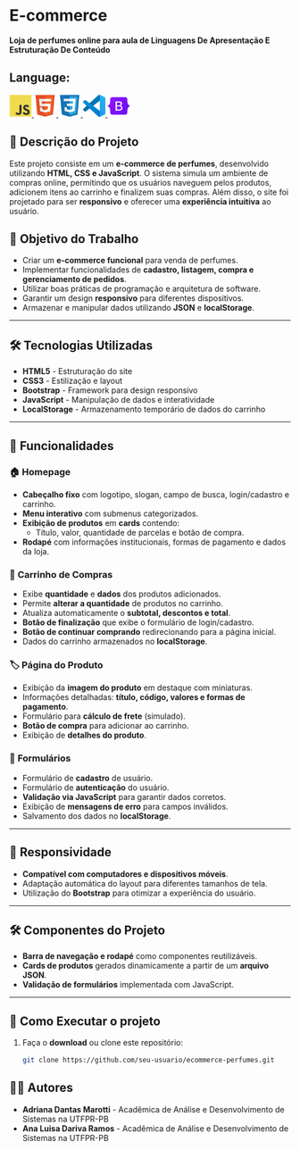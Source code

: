 # E-commerce  
**Loja de perfumes online para aula de Linguagens De Apresentação E Estruturação De Conteúdo**   

<h2 align="left"> Language: </h2>
<p align="left">
    <a href="https://developer.mozilla.org/en-US/docs/Web/JavaScript" target="_blank" rel="noreferrer">
        <img src="https://raw.githubusercontent.com/devicons/devicon/master/icons/javascript/javascript-original.svg" alt="JavaScript" width="40" height="40"/>
    </a>
    <a href="https://developer.mozilla.org/en-US/docs/Web/HTML" target="_blank" rel="noreferrer">
        <img src="https://raw.githubusercontent.com/devicons/devicon/master/icons/html5/html5-original.svg" alt="HTML" width="40" height="40"/>
    </a>
    <a href="https://developer.mozilla.org/en-US/docs/Web/CSS" target="_blank" rel="noreferrer">
        <img src="https://raw.githubusercontent.com/devicons/devicon/master/icons/css3/css3-original.svg" alt="CSS" width="40" height="40"/>
    </a>
    <a href="https://code.visualstudio.com/" target="_blank" rel="noreferrer">
        <img src="https://raw.githubusercontent.com/devicons/devicon/master/icons/vscode/vscode-original.svg" alt="VS Code" width="40" height="40"/>
    </a>
    <a href="https://getbootstrap.com/" target="_blank" rel="noreferrer">
        <img src="https://raw.githubusercontent.com/devicons/devicon/master/icons/bootstrap/bootstrap-original.svg" alt="Bootstrap" width="40" height="40"/>
    </a>
</p>

## 📌 Descrição do Projeto
Este projeto consiste em um **e-commerce de perfumes**, desenvolvido utilizando **HTML, CSS e JavaScript**. O sistema simula um ambiente de compras online, permitindo que os usuários naveguem pelos produtos, adicionem itens ao carrinho e finalizem suas compras. Além disso, o site foi projetado para ser **responsivo** e oferecer uma **experiência intuitiva** ao usuário.

## 🎯 Objetivo do Trabalho
- Criar um **e-commerce funcional** para venda de perfumes.  
- Implementar funcionalidades de **cadastro, listagem, compra e gerenciamento de pedidos**.  
- Utilizar boas práticas de programação e arquitetura de software.  
- Garantir um design **responsivo** para diferentes dispositivos.  
- Armazenar e manipular dados utilizando **JSON** e **localStorage**.

---

## 🛠️ Tecnologias Utilizadas
- **HTML5** - Estruturação do site  
- **CSS3** - Estilização e layout  
- **Bootstrap** - Framework para design responsivo  
- **JavaScript** - Manipulação de dados e interatividade  
- **LocalStorage** - Armazenamento temporário de dados do carrinho

---

## 🚀 Funcionalidades

### 🏠 **Homepage**
- **Cabeçalho fixo** com logotipo, slogan, campo de busca, login/cadastro e carrinho.  
- **Menu interativo** com submenus categorizados.  
- **Exibição de produtos** em **cards** contendo:
  - Título, valor, quantidade de parcelas e botão de compra.  
- **Rodapé** com informações institucionais, formas de pagamento e dados da loja.  

### 🛒 **Carrinho de Compras**
- Exibe **quantidade** e **dados** dos produtos adicionados.  
- Permite **alterar a quantidade** de produtos no carrinho.  
- Atualiza automaticamente o **subtotal, descontos e total**.  
- **Botão de finalização** que exibe o formulário de login/cadastro.  
- **Botão de continuar comprando** redirecionando para a página inicial.  
- Dados do carrinho armazenados no **localStorage**.

### 🏷️ **Página do Produto**
- Exibição da **imagem do produto** em destaque com miniaturas.  
- Informações detalhadas: **título, código, valores e formas de pagamento**.  
- Formulário para **cálculo de frete** (simulado).  
- **Botão de compra** para adicionar ao carrinho.  
- Exibição de **detalhes do produto**.

### 🔐 **Formulários**
- Formulário de **cadastro** de usuário.  
- Formulário de **autenticação** do usuário.  
- **Validação via JavaScript** para garantir dados corretos.  
- Exibição de **mensagens de erro** para campos inválidos.  
- Salvamento dos dados no **localStorage**.

---

## 📱 Responsividade
- **Compatível com computadores e dispositivos móveis**.  
- Adaptação automática do layout para diferentes tamanhos de tela.  
- Utilização do **Bootstrap** para otimizar a experiência do usuário.  

---

## 🛠️ Componentes do Projeto
- **Barra de navegação e rodapé** como componentes reutilizáveis.  
- **Cards de produtos** gerados dinamicamente a partir de um **arquivo JSON**.  
- **Validação de formulários** implementada com JavaScript.  

---

## 📌 Como Executar o projeto
1. Faça o **download** ou clone este repositório:  
   ```sh
   git clone https://github.com/seu-usuario/ecommerce-perfumes.git

## 👩‍💻 Autores
- **Adriana Dantas Marotti** - Acadêmica de Análise e Desenvolvimento de Sistemas na UTFPR-PB 
- **Ana Luisa Dariva Ramos** - Acadêmica de Análise e Desenvolvimento de Sistemas na UTFPR-PB   

